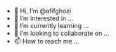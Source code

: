- 👋 Hi, I’m @afifghozi
- 👀 I’m interested in ...
- 🌱 I’m currently learning ...
- 💞️ I’m looking to collaborate on ...
- 📫 How to reach me ...

<!---
afifghozi/afifghozi is a ✨ special ✨ repository because its `README.md` (this file) appears on your GitHub profile.
You can click the Preview link to take a look at your changes.
--->
